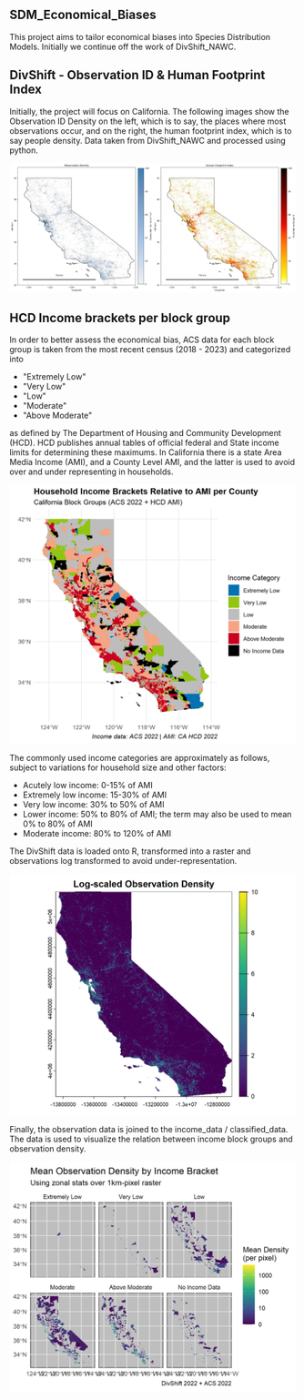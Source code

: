 ## SDM_Economical_Biases
This project aims to tailor economical biases into Species Distribution Models. Initially we continue off the work of DivShift_NAWC.

## DivShift - Observation ID & Human Footprint Index

Initially, the project will focus on California. The following images show the Observation ID Density on the left, which is to say, the places where most observations occur, and on the right, the human footprint index, which is to say people density. Data taken from DivShift_NAWC and processed using python.

![DivShift_California](images/combined_observation_and_footprint.png)

## HCD Income brackets per block group

In order to better assess the economical bias, ACS data for each block group is taken from the most recent census (2018 - 2023) and categorized into

- "Extremely Low"
- "Very Low"
- "Low"
- "Moderate"
- "Above Moderate"

as defined by The Department of Housing and Community Development (HCD). HCD publishes annual tables of official federal and State income limits for determining these maximums. In California there is a state Area Media Income (AMI), and a County Level AMI, and the latter is used to avoid over and under representing in households. 

![HCD_Income_Brackets_per_block_group](images/household_income_brackets_rel_AMI_per_county.png)

The commonly used income categories are approximately as follows, subject to variations for household size and other factors:

- Acutely low income: 0-15% of AMI
- Extremely low income:  15-30% of AMI
- Very low income:  30% to 50% of AMI
- Lower income:  50% to 80% of AMI; the term may also be used to mean 0% to 80% of AMI
- Moderate income:  80% to 120% of AMI

The DivShift data is loaded onto R, transformed into a raster and observations log transformed to avoid under-representation.

![DivShift_observation_data_R](images/log_scale_image_density.png)

Finally, the observation data is joined to the income_data / classified_data. The data is used to visualize the relation between income block groups and observation density.

![observation_density_per_income_group](images/Mean_Observation_Density_raster.png)
